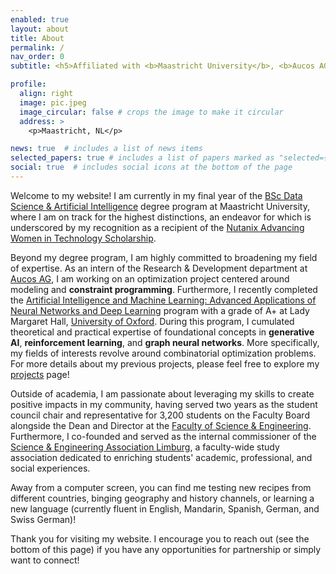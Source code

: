 ```yaml
---
enabled: true
layout: about
title: About
permalink: /
nav_order: 0
subtitle: <h5>Affiliated with <b>Maastricht University</b>, <b>Aucos AG</b>

profile:
  align: right
  image: pic.jpeg
  image_circular: false # crops the image to make it circular
  address: >
    <p>Maastricht, NL</p>

news: true  # includes a list of news items
selected_papers: true # includes a list of papers marked as "selected={true}"
social: true  # includes social icons at the bottom of the page
---
```


Welcome to my website! I am currently in my final year of the [BSc Data Science & Artificial Intelligence](https://curriculum.maastrichtuniversity.nl/education/bachelor/data-science-and-artificial-intelligence)
degree program at Maastricht University, where I am on track for the highest distinctions, an endeavor for which is underscored by my recognition as a recipient of the [Nutanix Advancing Women in Technology Scholarship](https://www.nutanix.com/scholarships).


Beyond my degree program, I am highly committed to broadening my field of expertise. As an intern of the Research & Development 
department at [Aucos AG](https://www.aucos.de/en/home-2/), I am working on an optimization project centered around modeling 
and **constraint programming**. Furthermore, I recently completed the [Artificial Intelligence and Machine Learning: Advanced Applications of Neural Networks and Deep Learning](https://www.lmh.ox.ac.uk/artificial-intelligence-and-machine-learning) 
program with a grade of A+ at Lady Margaret Hall, [University of Oxford](https://www.ox.ac.uk/). During this program, I
cumulated theoretical and practical expertise of foundational concepts in **generative AI**, **reinforcement learning**,
and **graph neural networks**. More specifically, my fields of interests revolve around combinatorial optimization problems. 
For more details about my previous projects, please feel free to explore my [projects](/projects/) page!


Outside of academia, I am passionate about leveraging my skills to create positive impacts in my community, having served two
years as the student council chair and representative for 3,200 students on the Faculty Board alongside the Dean 
and Director at the [Faculty of Science & Engineering](https://www.maastrichtuniversity.nl/about-um/faculties/faculty-science-and-engineering).
Furthermore, I co-founded and served as the internal commissioner of the [Science & Engineering Association Limburg](https://fse-seal.nl/),
a faculty-wide study association dedicated to enriching students' academic, professional, and social experiences.


Away from a computer screen, you can find me testing new recipes from different countries, binging geography and history
channels, or learning a new language (currently fluent in English, Mandarin, Spanish, German, and Swiss German)!


Thank you for visiting my website. I encourage you to reach out (see the bottom of this page) if you have any opportunities
for partnership or simply want to connect!


[//]: # (Link to your social media connections, too. This theme is set up to use [Font Awesome icons]&#40;http://fortawesome.github.io/Font-Awesome/&#41; and [Academicons]&#40;https://jpswalsh.github.io/academicons/&#41;, like the ones below. Add your Facebook, Twitter, LinkedIn, Google Scholar, or just disable all of them.)
